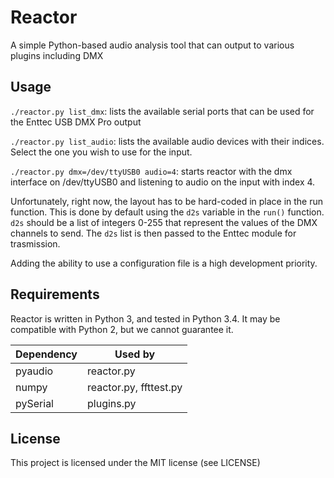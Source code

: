 # Reactor

A simple Python-based audio analysis tool that can output to various plugins including DMX


## Usage

`./reactor.py list_dmx`: lists the available serial ports that can be used for the Enttec USB DMX 
Pro output

`./reactor.py list_audio`: lists the available audio devices with their indices.  Select the one 
you wish to use for the input.

`./reactor.py dmx=/dev/ttyUSB0 audio=4`: starts reactor with the dmx interface on /dev/ttyUSB0 and
listening to audio on the input with index 4.

Unfortunately, right now, the layout has to be hard-coded in place in the run function. 
This is done by default using the `d2s` variable in the `run()` function.  `d2s` should be a list
of integers 0-255 that represent the values of the DMX channels to send.  The `d2s` list is then 
passed to the Enttec module for trasmission.

Adding the ability to use a configuration file is a high development priority.

## Requirements

Reactor is written in Python 3, and tested in Python 3.4.  It may be compatible with Python 2, but 
we cannot guarantee it.

| Dependency | Used by                           |
-------------|-----------------------------------|
| pyaudio    | reactor.py                        |
| numpy      | reactor.py, ffttest.py            |
| pySerial   | plugins.py                        |

## License
This project is licensed under the MIT license (see LICENSE)
